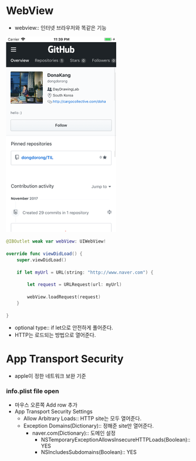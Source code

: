 # WebView
- webview:: 인터넷 브라우저와 똑같은 기능

<img src="/img/webview.png" width="300">

```swift
@IBOutlet weak var webView: UIWebView!

override func viewDidLoad() {
    super.viewDidLoad()
    
    if let myUrl = URL(string: "http://www.naver.com") {
        
        let request = URLRequest(url: myUrl)
        
        webView.loadRequest(request)
    }

}
```
- optional type:: if let으로 안전하게 풀어준다.
- HTTP는 로드되는 방법으로 열어준다.

# App Transport Security
- apple이 정한 네트워크 보완 기준

### info.plist file open
- 마우스 오른쪽 Add row 추가
- App Transport Security Settings
    * Allow Arbitrary Loads:: HTTP site는 모두 열어준다.
    * Exception Domains(Dictionary):: 정해준 site만 열어준다.
        * naver.com(Dictionary):: 도메인 설정
            * NSTemporaryExceptionAllowsInsecureHTTPLoads(Boolean):: YES
            * NSIncludesSubdomains(Boolean):: YES      